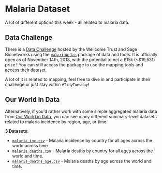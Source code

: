 # Malaria Dataset

A lot of different options this week - all related to malaria data.


## Data Challenge
There is a [Data Challenge](https://www.synapse.org/#!Synapse:syn16788291/wiki/583310) hosted by the Wellcome Trust and Sage Bionetworks using the [`malariaAtlas`](https://github.com/malaria-atlas-project/malariaAtlas) package of data and tools. It is officially open as of November 14th, 2018, with the potential to net a £15k (~$19,531) prize ! You can still access the package to use the mapping tools and access their dataset.

A lot of it is related to mapping, feel free to dive in and participate in their challenge or just stay within `#TidyTuesday`!

## Our World In Data
Alternatively, if you'd rather work with some simple aggregated malaria data from [Our World in Data](https://ourworldindata.org/malaria), you can see many different summary-level datasets related to malaria incidence by region, age, or time.

__3 Datasets:__
* [`malaria_inc.csv`](https://github.com/rfordatascience/tidytuesday/blob/main/data/2018-11-13/malaria_inc.csv) - Malaria incidence by country for all ages across the world across time
* [`malaria_deaths.csv`](https://github.com/rfordatascience/tidytuesday/blob/main/data/2018-11-13/malaria_deaths.csv) - Malaria deaths by country for all ages across the world and time.
* [`malaria_deaths_age.csv`](https://github.com/rfordatascience/tidytuesday/blob/main/data/2018-11-13/malaria_deaths_age.csv) - Malaria deaths by age across the world and time.

